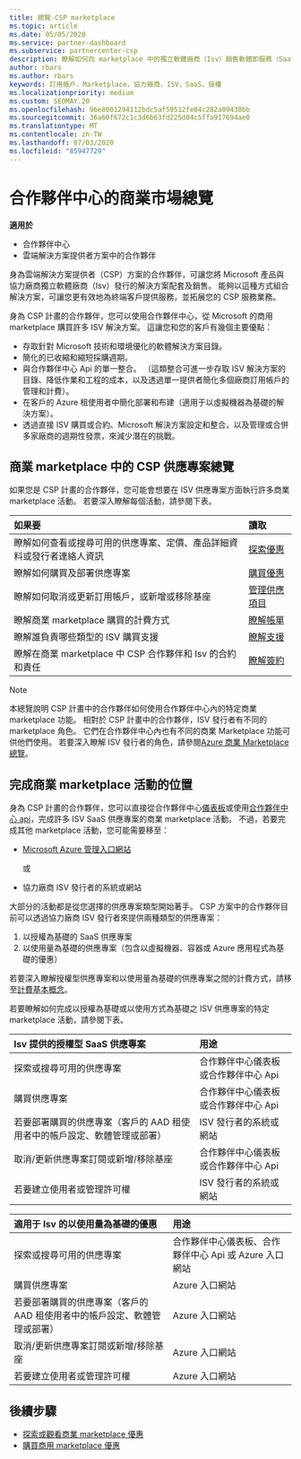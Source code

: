 ```yaml
---
title: 總覽-CSP marketplace
ms.topic: article
ms.date: 05/05/2020
ms.service: partner-dashboard
ms.subservice: partnercenter-csp
description: 瞭解如何向 marketplace 中的獨立軟體廠商（Isv）銷售軟體即服務（SaaS）提供的客戶訂用帳戶。
author: rbars
ms.author: rbars
keywords: 訂用帳戶，Marketplace，協力廠商，ISV，SaaS，授權
ms.localizationpriority: medium
ms.custom: SEOMAY.20
ms.openlocfilehash: 96e8001294112bdc5af59512fe04c282a09430bb
ms.sourcegitcommit: 36a60f672c1c3d6b63fd225d04c5ffa917694ae0
ms.translationtype: MT
ms.contentlocale: zh-TW
ms.lasthandoff: 07/03/2020
ms.locfileid: "85947729"
---
```

# <a name="overview-of-the-commercial-marketplace-in-partner-center"></a>合作夥伴中心的商業市場總覽

**適用於**

- 合作夥伴中心
- 雲端解決方案提供者方案中的合作夥伴

身為雲端解決方案提供者（CSP）方案的合作夥伴，可讓您將 Microsoft 產品與協力廠商獨立軟體廠商（Isv）發行的解決方案配套及銷售。 能夠以這種方式組合解決方案，可讓您更有效地為終端客戶提供服務，並拓展您的 CSP 服務業務。

身為 CSP 計畫的合作夥伴，您可以使用合作夥伴中心，從 Microsoft 的商用 marketplace 購買許多 ISV 解決方案。 這讓您和您的客戶有幾個主要優點：

- 存取針對 Microsoft 技術和環境優化的軟體解決方案目錄。
- 簡化的已收縮和縮短採購週期。
- 與合作夥伴中心 Api 的單一整合。 （這類整合可進一步存取 ISV 解決方案的目錄、降低作業和工程的成本，以及透過單一提供者簡化多個廠商訂用帳戶的管理和計費）。
- 在客戶的 Azure 租使用者中簡化部署和布建（適用于以虛擬機器為基礎的解決方案）。
- 透過直接 ISV 購買或合約、Microsoft 解決方案設定和整合，以及管理或合併多家廠商的週期性發票，來減少潛在的挑戰。

## <a name="overview-of-csp-offers-in-the-commercial-marketplace"></a>商業 marketplace 中的 CSP 供應專案總覽

如果您是 CSP 計畫的合作夥伴，您可能會想要在 ISV 供應專案方面執行許多商業 marketplace 活動。 若要深入瞭解每個活動，請參閱下表。

|**如果要**  |**讀取**   |
|:------------------------------------|:------------------|
|瞭解如何查看或搜尋可用的供應專案、定價、產品詳細資料或發行者連絡人資訊 | [探索優惠](csp-commercial-marketplace-discover.md) | 
|瞭解如何購買及部署供應專案   | [購買優惠](csp-commercial-marketplace-purchase.md)   | 
|瞭解如何取消或更新訂用帳戶，或新增或移除基座  | [管理供應項目](csp-commercial-marketplace-manage.md) |
|瞭解商業 marketplace 購買的計費方式 | [瞭解帳單](csp-commercial-marketplace-billing.md) |
|瞭解誰負責哪些類型的 ISV 購買支援 | [瞭解支援](csp-commercial-marketplace-support.md) |
|瞭解在商業 marketplace 中 CSP 合作夥伴和 Isv 的合約和責任 | [瞭解簽約](csp-commercial-marketplace-contracting.md) |

> [!NOTE]
> 本總覽說明 CSP 計畫中的合作夥伴如何使用合作夥伴中心內的特定商業 marketplace 功能。 相對於 CSP 計畫中的合作夥伴，ISV 發行者有不同的 marketplace 角色。 它們在合作夥伴中心內也有不同的商業 Marketplace 功能可供他們使用。 若要深入瞭解 ISV 發行者的角色，請參閱[Azure 商業 Marketplace 總覽](https://docs.microsoft.com/azure/marketplace/partner-center-portal/commercial-marketplace-overview)。

## <a name="where-to-complete-commercial-marketplace-activities"></a>完成商業 marketplace 活動的位置

身為 CSP 計畫的合作夥伴，您可以直接從合作夥伴中心[儀表板](https://partner.microsoft.com/dashboard)或使用[合作夥伴中心 api](https://docs.microsoft.com/partner-center/develop/)，完成許多 ISV SaaS 供應專案的商業 marketplace 活動。 不過，若要完成其他 marketplace 活動，您可能需要移至：

- [Microsoft Azure 管理入口網站](https://portal.azure.com/)

    或

- 協力廠商 ISV 發行者的系統或網站

大部分的活動都是從您選擇的供應專案類型開始著手。 CSP 方案中的合作夥伴目前可以透過協力廠商 ISV 發行者來提供兩種類型的供應專案：

1. 以授權為基礎的 SaaS 供應專案  
2. 以使用量為基礎的供應專案（包含以虛擬機器、容器或 Azure 應用程式為基礎的優惠）

若要深入瞭解授權型供應專案和以使用量為基礎的供應專案之間的計費方式，請移至[計費基本概念](billing-basics.md)。  

若要瞭解如何完成以授權為基礎或以使用方式為基礎之 ISV 供應專案的特定 marketplace 活動，請參閱下表。

|**Isv 提供的授權型 SaaS 供應專案**  |**用途**  |
|:------------------------------------|:------------------|
|探索或搜尋可用的供應專案  | 合作夥伴中心儀表板或合作夥伴中心 Api  |
|購買供應專案  | 合作夥伴中心儀表板或合作夥伴中心 Api  |
|若要部署購買的供應專案（客戶的 AAD 租使用者中的帳戶設定、軟體管理或部署）  | ISV 發行者的系統或網站  |
|取消/更新供應專案訂閱或新增/移除基座 | 合作夥伴中心儀表板或合作夥伴中心 Api  |
|若要建立使用者或管理許可權  | ISV 發行者的系統或網站  |

|**適用于 Isv 的以使用量為基礎的優惠**  |**用途**  |
|:------------------------------------|:------------------|
|探索或搜尋可用的供應專案  | 合作夥伴中心儀表板、合作夥伴中心 Api 或 Azure 入口網站  |
|購買供應專案  | Azure 入口網站  |
|若要部署購買的供應專案（客戶的 AAD 租使用者中的帳戶設定、軟體管理或部署）  | Azure 入口網站  |
|取消/更新供應專案訂閱或新增/移除基座 | Azure 入口網站  |
|若要建立使用者或管理許可權  | Azure 入口網站  |

## <a name="next-steps"></a>後續步驟

- [探索或觀看商業 marketplace 優惠](csp-commercial-marketplace-discover.md)
- [購買商用 marketplace 優惠](csp-commercial-marketplace-purchase.md)